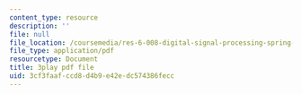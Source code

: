 ```yaml
---
content_type: resource
description: ''
file: null
file_location: /coursemedia/res-6-008-digital-signal-processing-spring-2011/3cf3faafccd8d4b9e42edc574386fecc_TuCYGjp7WKU.pdf
file_type: application/pdf
resourcetype: Document
title: 3play pdf file
uid: 3cf3faaf-ccd8-d4b9-e42e-dc574386fecc
---
```

